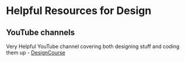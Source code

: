 # Helpful Resources for Design

## YouTube channels
Very Helpful YouTube channel covering both designing stuff and coding them up - [DesignCourse](https://www.youtube.com/c/DesignCourse
)